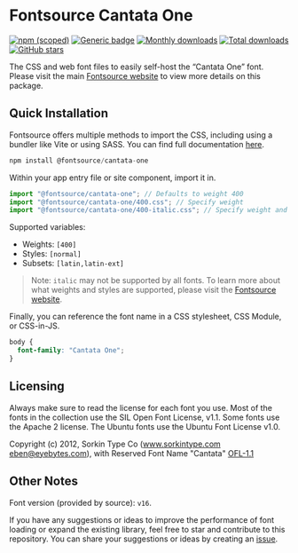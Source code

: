 # Fontsource Cantata One

[![npm (scoped)](https://img.shields.io/npm/v/@fontsource/cantata-one?color=brightgreen)](https://www.npmjs.com/package/@fontsource/cantata-one) [![Generic badge](https://img.shields.io/badge/fontsource-passing-brightgreen)](https://github.com/fontsource/fontsource) [![Monthly downloads](https://badgen.net/npm/dm/@fontsource/cantata-one)](https://github.com/fontsource/fontsource) [![Total downloads](https://badgen.net/npm/dt/@fontsource/cantata-one)](https://github.com/fontsource/fontsource) [![GitHub stars](https://img.shields.io/github/stars/fontsource/fontsource.svg?style=social&label=Star)](https://github.com/fontsource/fontsource/stargazers)

The CSS and web font files to easily self-host the “Cantata One” font. Please visit the main [Fontsource website](https://fontsource.org/fonts/cantata-one) to view more details on this package.

## Quick Installation

Fontsource offers multiple methods to import the CSS, including using a bundler like Vite or using SASS. You can find full documentation [here](https://fontsource.org/docs/getting-started/introduction).

```javascript
npm install @fontsource/cantata-one
```

Within your app entry file or site component, import it in.

```javascript
import "@fontsource/cantata-one"; // Defaults to weight 400
import "@fontsource/cantata-one/400.css"; // Specify weight
import "@fontsource/cantata-one/400-italic.css"; // Specify weight and style
```

Supported variables:
- Weights: `[400]`
- Styles: `[normal]`
- Subsets: `[latin,latin-ext]`

> Note: `italic` may not be supported by all fonts. To learn more about what weights and styles are supported, please visit the [Fontsource website](https://fontsource.org/fonts/cantata-one).

Finally, you can reference the font name in a CSS stylesheet, CSS Module, or CSS-in-JS.

```css
body {
  font-family: "Cantata One";
}
```

## Licensing
Always make sure to read the license for each font you use. Most of the fonts in the collection use the SIL Open Font License, v1.1. Some fonts use the Apache 2 license. The Ubuntu fonts use the Ubuntu Font License v1.0.

Copyright (c) 2012, Sorkin Type Co (www.sorkintype.com eben@eyebytes.com), with Reserved Font Name "Cantata"
[OFL-1.1](https://openfontlicense.org)

## Other Notes
Font version (provided by source): `v16`.

If you have any suggestions or ideas to improve the performance of font loading or expand the existing library, feel free to star and contribute to this repository. You can share your suggestions or ideas by creating an [issue](https://github.com/fontsource/fontsource/issues).